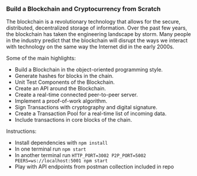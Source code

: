 ### Build a Blockchain and Cryptocurrency from Scratch

The blockchain is a revolutionary technology that allows for the secure, distributed, decentralized storage of information. Over the past few years, the blockchain has taken the engineering landscape by storm. Many people in the industry predict that the blockchain will disrupt the ways we interact with technology on the same way the Internet did in the early 2000s.

Some of the main highlights:
- Build a Blockchain in the object-oriented programming style.
- Generate hashes for blocks in the chain.
- Unit Test Components of the Blockchain.
- Create an API around the Blockchain.
- Create a real-time connected peer-to-peer server.
- Implement a proof-of-work algorithm.
- Sign Transactions with cryptography and digital signature.
- Create a Transaction Pool for a real-time list of incoming data.
- Include transactions in core blocks of the chain.

Instructions:
- Install dependencies with `npm install`
- In one terminal run `npm start`
- In another terminal run `HTTP_PORT=3002 P2P_PORT=5002 PEERS=ws://localhost:5001 npm start`
- Play with API endpoints from postman collection included in repo
